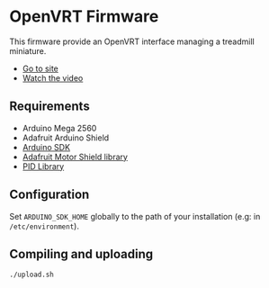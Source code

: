 # OpenVRT Firmware

This firmware provide an OpenVRT interface managing a treadmill miniature.

- [Go to site](https://luizguilhermefr.github.io/OpenVRT)
- [Watch the video](https://www.youtube.com/watch?v=W3I2XYizy-U)

## Requirements

- Arduino Mega 2560
- Adafruit Arduino Shield
- [Arduino SDK](https://www.arduino.cc/en/Main/Software)
- [Adafruit Motor Shield library](https://learn.adafruit.com/adafruit-motor-shield/library-install)
- [PID Library](https://playground.arduino.cc/Code/PIDLibrary)

## Configuration

Set `ARDUINO_SDK_HOME` globally to the path of your installation (e.g: in `/etc/environment`).

## Compiling and uploading

```bash
./upload.sh
```

